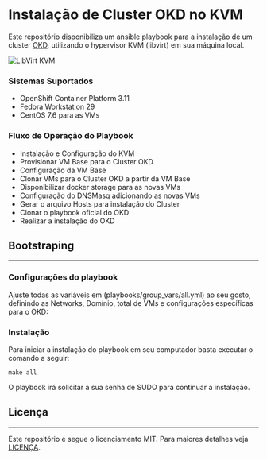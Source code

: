 # Instalação de Cluster OKD no KVM

Este repositório disponibiliza um ansible playbook para a instalação de um cluster [OKD](https://www.okd.io/), utilizando o hypervisor KVM (libvirt) em sua máquina local.

![LibVirt KVM](https://iclickandhost.com/images/kvm_wide.png)

### Sistemas Suportados

* OpenShift Container Platform 3.11
* Fedora Workstation 29
* CentOS 7.6 para as VMs

### Fluxo de Operação do Playbook

* Instalação e Configuração do KVM
* Provisionar VM Base para o Cluster OKD
* Configuração da VM Base
* Clonar VMs para o Cluster OKD a partir da VM Base
* Disponibilizar docker storage para as novas VMs
* Configuração do DNSMasq adicionando as novas VMs
* Gerar o arquivo Hosts para instalação do Cluster
* Clonar o playbook oficial do OKD
* Realizar a instalação do OKD

## Bootstraping
---------------

### Configurações do playbook

Ajuste todas as variáveis em (playbooks/group_vars/all.yml) ao seu gosto, definindo as Networks, Domínio, total de VMs e configurações específicas para o OKD:

### Instalação

Para iniciar a instalação do playbook em seu computador basta executar o comando a seguir:

```
make all
```

O playbook irá solicitar a sua senha de SUDO para continuar a instalação.


## Licença
----------

Este repositório é segue o licenciamento MIT. Para maiores detalhes veja [LICENÇA](LICENSE).
